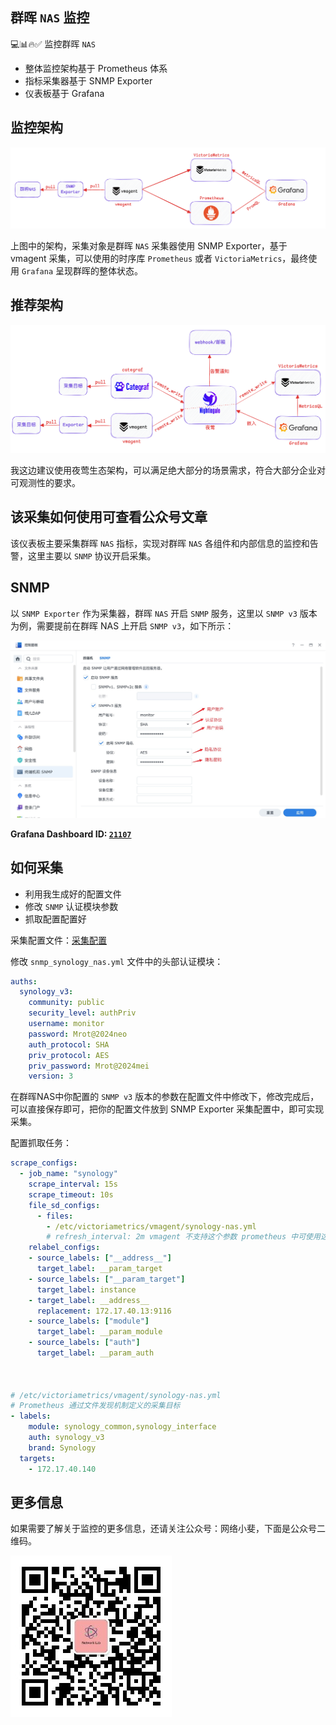 ## 群晖 `NAS` 监控
💻📊🔥✅
监控群晖 `NAS`

- 整体监控架构基于 Prometheus 体系
- 指标采集器基于 SNMP Exporter
- 仪表板基于 Grafana

## 监控架构

![监控架构](img/image.png)

上图中的架构，采集对象是群晖 `NAS` 采集器使用 SNMP Exporter，基于 vmagent 采集，可以使用的时序库 `Prometheus` 或者 `VictoriaMetrics`，最终使用 `Grafana` 呈现群晖的整体状态。

## 推荐架构

![推荐架构](img/image-1.png)

我这边建议使用夜莺生态架构，可以满足绝大部分的场景需求，符合大部分企业对可观测性的要求。

## 该采集如何使用可查看公众号文章

该仪表板主要采集群晖 `NAS` 指标，实现对群晖 `NAS` 各组件和内部信息的监控和告警，这里主要以 `SNMP` 协议开启采集。

## SNMP

以 `SNMP Exporter` 作为采集器，群晖 `NAS` 开启 `SNMP` 服务，这里以 `SNMP v3` 版本为例，需要提前在群晖 NAS 上开启 `SNMP v3`，如下所示：

![SNMP v3](img/1.jpg)

**Grafana Dashboard ID:  [`21107`](https://grafana.com/grafana/dashboards/21107)**

## 如何采集

- 利用我生成好的配置文件
- 修改 `SNMP` 认证模块参数
- 抓取配置配置好

采集配置文件：[采集配置](snmp/snmp_synology_nas.yml)

修改 `snmp_synology_nas.yml` 文件中的头部认证模块：

```yaml
auths:
  synology_v3:
    community: public
    security_level: authPriv
    username: monitor
    password: Mrot@2024neo
    auth_protocol: SHA
    priv_protocol: AES
    priv_password: Mrot@2024mei
    version: 3
```

在群晖NAS中你配置的 `SNMP v3` 版本的参数在配置文件中修改下，修改完成后，可以直接保存即可，把你的配置文件放到 SNMP Exporter 采集配置中，即可实现采集。

配置抓取任务：

```yaml
scrape_configs:
  - job_name: "synology"
    scrape_interval: 15s
    scrape_timeout: 10s
    file_sd_configs:
      - files:
        - /etc/victoriametrics/vmagent/synology-nas.yml
        # refresh_interval: 2m vmagent 不支持这个参数 prometheus 中可使用这个参数
    relabel_configs:
    - source_labels: ["__address__"]
      target_label: __param_target
    - source_labels: ["__param_target"]
      target_label: instance
    - target_label: __address__
      replacement: 172.17.40.13:9116
    - source_labels: ["module"]
      target_label: __param_module
    - source_labels: ["auth"]
      target_label: __param_auth
      


# /etc/victoriametrics/vmagent/synology-nas.yml
# Prometheus 通过文件发现机制定义的采集目标
- labels:
    module: synology_common,synology_interface
    auth: synology_v3
    brand: Synology
  targets:
    - 172.17.40.140
```

## 更多信息

如果需要了解关于监控的更多信息，还请关注公众号：网络小斐，下面是公众号二维码。

![公众号](img/qrcode.jpg)